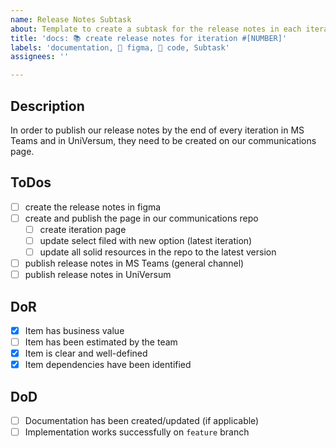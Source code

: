 ```yaml
---
name: Release Notes Subtask
about: Template to create a subtask for the release notes in each iteration.
title: 'docs: 📚 create release notes for iteration #[NUMBER]'
labels: 'documentation, 🎨 figma, 🔧 code, Subtask'
assignees: ''

---
```


## Description
In order to publish our release notes by the end of every iteration in MS Teams and in UniVersum, they need to be created on our communications page.

## ToDos
- [ ] create the release notes in figma
- [ ] create and publish the page in our communications repo
  - [ ] create iteration page
  - [ ] update select filed with new option (latest iteration)
  - [ ] update all solid resources in the repo to the latest version
- [ ] publish release notes in MS Teams (general channel)
- [ ] publish release notes in UniVersum

## DoR
- [x] Item has business value
- [ ] Item has been estimated by the team
- [x] Item is clear and well-defined
- [x] Item dependencies have been identified

## DoD
- [ ] Documentation has been created/updated (if applicable)
- [ ] Implementation works successfully on `feature` branch
